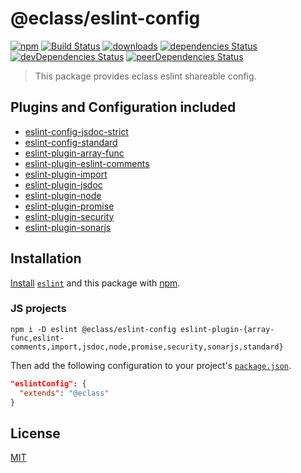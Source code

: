 # @eclass/eslint-config

[![npm](https://img.shields.io/npm/v/@eclass/eslint-config.svg)](https://www.npmjs.com/package/@eclass/eslint-config)
[![Build Status](https://travis-ci.org/eclass/eslint-config.svg?branch=master)](https://travis-ci.org/eclass/eslint-config)
[![downloads](https://img.shields.io/npm/dt/@eclass/eslint-config.svg)](https://www.npmjs.com/package/@eclass/eslint-config)
[![dependencies Status](https://david-dm.org/eclass/eslint-config/status.svg)](https://david-dm.org/eclass/eslint-config)
[![devDependencies Status](https://david-dm.org/eclass/eslint-config/dev-status.svg)](https://david-dm.org/eclass/eslint-config?type=dev)
[![peerDependencies Status](https://david-dm.org/eclass/eslint-config/peer-status.svg)](https://david-dm.org/eclass/eslint-config?type=peer)

> This package provides eclass eslint shareable config.

## Plugins and Configuration included

- [eslint-config-jsdoc-strict](https://www.npmjs.com/package/eslint-config-jsdoc)
- [eslint-config-standard](https://www.npmjs.com/package/eslint-config-standard)
- [eslint-plugin-array-func](https://www.npmjs.com/package/eslint-plugin-array-func)
- [eslint-plugin-eslint-comments](https://www.npmjs.com/package/eslint-plugin-eslint-comments)
- [eslint-plugin-import](https://www.npmjs.com/package/eslint-plugin-import)
- [eslint-plugin-jsdoc](https://www.npmjs.com/package/eslint-plugin-jsdoc)
- [eslint-plugin-node](https://www.npmjs.com/package/eslint-plugin-node)
- [eslint-plugin-promise](https://www.npmjs.com/package/eslint-plugin-promise)
- [eslint-plugin-security](https://www.npmjs.com/package/eslint-plugin-security)
- [eslint-plugin-sonarjs](https://www.npmjs.com/package/eslint-plugin-sonarjs)

## Installation

[Install](https://docs.npmjs.com/cli/install) [`eslint`](https://www.npmjs.com/package/eslint) and this package with [npm](https://docs.npmjs.com/about-npm/).

### JS projects
```
npm i -D eslint @eclass/eslint-config eslint-plugin-{array-func,eslint-comments,import,jsdoc,node,promise,security,sonarjs,standard}
```

Then add the following configuration to your project's [`package.json`](https://docs.npmjs.com/files/package.json).

```json
"eslintConfig": {
  "extends": "@eclass"
}
```

## License

[MIT](https://tldrlegal.com/license/mit-license)
